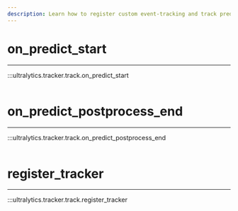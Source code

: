 ```yaml
---
description: Learn how to register custom event-tracking and track predictions with Ultralytics YOLO via on_predict_start and register_tracker methods.
---
```


# on_predict_start
---
:::ultralytics.tracker.track.on_predict_start
<br><br>

# on_predict_postprocess_end
---
:::ultralytics.tracker.track.on_predict_postprocess_end
<br><br>

# register_tracker
---
:::ultralytics.tracker.track.register_tracker
<br><br>

